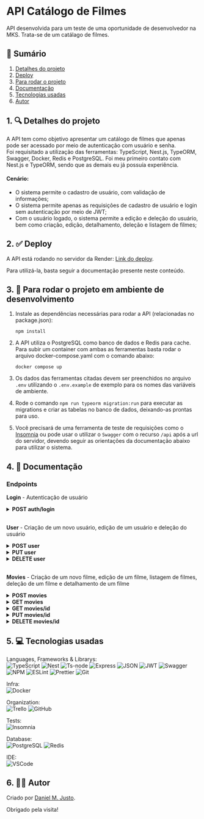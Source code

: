 # API Catálogo de Filmes

API desenvolvida para um teste de uma oportunidade de desenvolvedor na MKS. Trata-se de um catálago de filmes.

## 📜 Sumário

1. [Detalhes do projeto](https://github.com/danjusto/catalogo-filmes-test#1--detalhes-do-projeto)
2. [Deploy](https://github.com/danjusto/catalogo-filmes-test#2--deploy)
3. [Para rodar o projeto](https://github.com/danjusto/catalogo-filmes-test#3--para-rodar-o-projeto)
4. [Documentação](https://github.com/danjusto/catalogo-filmes-test#4--documenta%C3%A7%C3%A3o)
5. [Tecnologias usadas](https://github.com/danjusto/catalogo-filmes-test#5--tecnologias-usadas)
6. [Autor](https://github.com/danjusto/catalogo-filmes-test#6--autor)

## 1. 🔍 Detalhes do projeto

A API tem como objetivo apresentar um catálogo de filmes que apenas pode ser acessado por meio de autenticação com usuário e senha.  
Foi requisitado a utilização das ferramentas: TypeScript, Nest.js, TypeORM, Swagger, Docker, Redis e PostgreSQL.
Foi meu primeiro contato com Nest.js e TypeORM, sendo que as demais eu já possuía experiência.

#### Cenário:

-   O sistema permite o cadastro de usuário, com validação de informações;
-   O sistema permite apenas as requisições de cadastro de usuário e login sem autenticação por meio de JWT;
-   Com o usuário logado, o sistema permite a edição e deleção do usuário, bem como criação, edição, detalhamento, deleção e listagem de filmes;

## 2. ✅ Deploy

A API está rodando no servidor da Render: [Link do deploy](https://catalogo-filmes-test.onrender.com).

Para utilizá-la, basta seguir a documentação presente neste conteúdo.

## 3. 🔌 Para rodar o projeto em ambiente de desenvolvimento

1. Instale as dependências necessárias para rodar a API (relacionadas no package.json):

    ```
    npm install
    ```

2. A API utiliza o PostgreSQL como banco de dados e Redis para cache. Para subir um container com ambas as ferramentas basta rodar o arquivo docker-compose.yaml com o comando abaixo:

    ```
    docker compose up
    ```

3. Os dados das ferramentas citadas devem ser preenchidos no arquivo `.env` utilizando o `.env.example` de exemplo para os nomes das variáveis de ambiente.

4. Rode o comando `npm run typeorm migration:run` para executar as migrations e criar as tabelas no banco de dados, deixando-as prontas para uso.

5. Você precisará de uma ferramenta de teste de requisições como o [Insomnia](https://insomnia.rest/) ou pode usar o utilizar o `Swagger` com o recurso `/api` após a url do servidor, devendo seguir as orientações da documentação abaixo para utilizar o sistema.

## 4. 📖 Documentação

### Endpoints

**Login** - Autenticação de usuário <br/>

<details>
<summary><b>POST auth/login</b></summary>

Logar com um usuário por meio de `email` e `password`. Retorna um token JWT para ser utilizado nas requisições.

**Request**

| **Nome** | **Obrigatório** | **Tipo** | **Descrição**     |
| :------- | :-------------- | :------- | :---------------- |
| email    | sim             | `string` | E-mail do usuário |
| password | sim             | `string` | Senha do usuário  |

> **_NOTA:_** Não é necessário enviar Token JWT via Authorization Header.

Exemplo de requisição:

```json
{
    "email": "fulano@email.com",
    "password": "password"
}
```

**Response**

Sucesso

```json
{
    "token": "abcdefghijklmno.abcdefghijklmnopqrstuvwxyz.abcdefghijklmnop"
}
```

`status: 201` <br /><br />

Erro comum

```json
{
    "message": "User not found",
    "error": "Not Found",
    "statusCode": 404
}
```

</details>
<br/>

**User** - Criação de um novo usuário, edição de um usuário e deleção do usuário <br/>

<details>
<summary><b>POST user</b></summary>

Criar um usuário para poder utilizar a API.

**Request**

| **Nome** | **Obrigatório** | **Tipo** | **Descrição**    |
| :------- | :-------------- | :------- | :--------------- |
| fullName | sim             | `string` | Nome do usuário  |
| email    | sim             | `string` | Email do usuário |
| password | sim             | `string` | Senha do usuário |

> **_NOTA:_** Não é necessário enviar Token JWT via Authorization Header.

Exemplo de requisição:

```json
{
    "fullName": "Fulano",
    "email": "fulano@email.com",
    "password": "password"
}
```

**Response**

Sucesso

```json
{
    "id": "753ae2c4-edd0-4d4c-8f7f-1cffa5eea4f6",
    "fullName": "Fulano",
    "email": "fulano@email.com"
}
```

`status: 201` <br /><br /> Erros comuns

```json
{
    "message": ["This email already exists"],
    "error": "Bad Request",
    "statusCode": 400
}
```

```json
{
    "message": [
        "The property \"password\" must have at least one lowercase letter, one uppercase letter, one digit, one special character and contain between 8 and 20 characters"
    ],
    "error": "Bad Request",
    "statusCode": 400
}
```

</details>

<details>
<summary><b>PUT user</b></summary>

Editar um usuário. Nenhum dos requisitos é obrigatório.

**Request**

| **Nome** | **Obrigatório** | **Tipo** | **Descrição**    |
| :------- | :-------------- | :------- | :--------------- |
| fullName | não             | `string` | Nome do usuário  |
| email    | não             | `string` | Email do usuário |
| password | não             | `string` | Senha do usuário |

> **_NOTA:_** É necessário enviar Token JWT via Authorization Header.

Exemplo de requisição:

```json
{
    "name": "Fulano Editado",
    "email": "fulano.editado@email.com",
    "password": "password"
}
```

**Response**

Sucesso

```json
{
    "id": "753ae2c4-edd0-4d4c-8f7f-1cffa5eea4f6",
    "fullName": "Fulano",
    "email": "fulano@email.com"
}
```

`status: 200` <br/><br/> Erros comuns

```json
{
    "message": "User not found",
    "error": "Not Found",
    "statusCode": 404
}
```

```json
{
    "message": ["This email already exists"],
    "error": "Bad Request",
    "statusCode": 400
}
```

</details>

<details>
<summary><b>DELETE user</b></summary>

Deletar o usuario. O `id` é enviado via JWT.

> **_NOTA:_** É necessário enviar Token JWT via Authorization Header.

**Response**

Sucesso  
`no body returned for response` <br/> `status: 204` <br/>

Erro comum

```json
{
    "message": "User not found",
    "error": "Not Found",
    "statusCode": 404
}
```

</details>
<br/>

**Movies** - Criação de um novo filme, edição de um filme, listagem de filmes, deleção de um filme e detalhamento de um filme <br/>

<details>
<summary><b>POST movies</b></summary>

Criar um filme.

**Request**

| **Nome**    | **Obrigatório** | **Tipo** | **Descrição**      |
| :---------- | :-------------- | :------- | :----------------- |
| title       | sim             | `string` | Título do filme    |
| description | sim             | `string` | Descrição do filme |
| genre       | sim             | `string` | Gênero do filme    |

> **_NOTA:_** É necessário enviar Token JWT via Authorization Header.

**Response**

Sucesso

```json
{
    "id": "3cc82790-6d52-4e21-b121-63ee4437bf6a",
    "title": "Divertidamente",
    "genre": "animation",
    "description": "Qualquer coisa"
}
```

`status: 201` <br /><br /> Erros comuns

```json
{
    "message": "The property \"genre\" must be one of \"action, adventure, animation, comedy, drama, fiction, horror, romance, suspense\"",
    "error": "Bad Request",
    "statusCode": 400
}
```

</details>

<details>
<summary><b>GET movies</b></summary>

Listar filmes. Não é necessário passar qualquer parâmetro ou dado.

> **_NOTA:_** É necessário enviar Token JWT via Authorization Header.

**Response**

Sucesso

```json
[
    {
        "id": "34507ac9-f82d-4037-b75b-d3e01e7d1298",
        "title": "Divertidamente",
        "genre": "animation",
        "description": "Qualquer coisa"
    },
    {
        "id": "1f6b505f-ff6b-40b5-b3b8-7192d72e57c0",
        "title": "Matrix",
        "genre": "fiction",
        "description": "Qualquer coisa"
    },
    {
        "id": "d12986fc-ce36-40c4-bc68-1e5aa9979dcb",
        "title": "Top Gun",
        "genre": "action",
        "description": "Qualquer coisa"
    }
]
```

`status: 200`

Sucesso sem retorno

```json
[]
```

`status: 200` <br/>

</details>

<details>
<summary><b>GET movies/id</b></summary>

Detalhar um produto. O `id` deve ser enviado na url.

**Request**

| **Nome** | **Obrigatório** | **Tipo** | **Descrição**                    |
| :------- | :-------------- | :------- | :------------------------------- |
| id       | sim             | `string` | **Enviar via parâmetro de rota** |

> **_NOTA:_** É necessário enviar Token JWT via Authorization Header.

**Response**

Sucesso

```json
{
    "id": "34507ac9-f82d-4037-b75b-d3e01e7d1298",
    "title": "Divertidamente",
    "genre": "animation",
    "description": "Qualquer coisa"
}
```

`status: 200`

Erros comuns

```json
{
    "message": "Movie not found",
    "error": "Not Found",
    "statusCode": 404
}
```

</details>

<details>
<summary><b>PUT movies/id</b></summary>

Alterar os dados do filme. O `id` deve ser enviado na url.

**Request**

| **Nome**    | **Obrigatório** | **Tipo** | **Descrição**                    |
| :---------- | :-------------- | :------- | :------------------------------- |
| id          | sim             | `string` | **Enviar via parâmetro de rota** |
| title       | não             | `string` | Título do filme                  |
| description | não             | `string` | Descrição do filme               |
| genre       | não             | `string` | Gênero do filme                  |

> **_NOTA:_** É necessário enviar Token JWT via Authorization Header.

**Response**

Sucesso

```json
{
    "id": "3cc82790-6d52-4e21-b121-63ee4437bf6a",
    "title": "Toy Story",
    "genre": "animation",
    "description": "Qualquer coisa"
}
```

`status: 200` <br/><br/>

Erro comum

```json
{
    "message": "Movie not found",
    "error": "Not Found",
    "statusCode": 404
}
```

</details>

<details>
<summary><b>DELETE movies/id</b></summary>

Deletar um filme. O `id` deve ser enviado na url.

**Request**

| **Nome** | **Obrigatório** | **Tipo** | **Descrição**                    |
| :------- | :-------------- | :------- | :------------------------------- |
| id       | sim             | `string` | **Enviar via parâmetro de rota** |

> **_NOTA:_** É necessário enviar Token JWT via Authorization Header.

**Response**

Sucesso  
`no body returned for response` <br/> `status: 204` <br/>

Erro comum

```json
{
    "message": "Movie not found",
    "error": "Not Found",
    "statusCode": 404
}
```

</details>

## 5. 💻 Tecnologias usadas

Languages, Frameworks & Librarys:  
![TypeScript](https://img.shields.io/badge/TypeScript-007ACC?style=for-the-badge&logo=typescript&logoColor=white) ![Nest](https://img.shields.io/badge/nestjs-E0234E?style=for-the-badge&logo=nestjs&logoColor=white) ![Ts-node](https://img.shields.io/badge/ts--node-3178C6?style=for-the-badge&logo=ts-node&logoColor=white) ![Express](https://img.shields.io/badge/Express.js-000000?style=for-the-badge&logo=express&logoColor=white) ![JSON](https://img.shields.io/badge/json-5E5C5C?style=for-the-badge&logo=json&logoColor=white) ![JWT](https://img.shields.io/badge/JWT-000000?style=for-the-badge&logo=JSON%20web%20tokens&logoColor=white) ![Swagger](https://img.shields.io/badge/Swagger-85EA2D?style=for-the-badge&logo=Swagger&logoColor=white) ![NPM](https://img.shields.io/badge/npm-CB3837?style=for-the-badge&logo=npm&logoColor=white) ![ESLint](https://img.shields.io/badge/eslint-3A33D1?style=for-the-badge&logo=eslint&logoColor=white) ![Prettier](https://img.shields.io/badge/prettier-1A2C34?style=for-the-badge&logo=prettier&logoColor=F7BA3E) ![Git](https://img.shields.io/badge/git-%23F05033.svg?style=for-the-badge&logo=git&logoColor=white)

Infra:  
![Docker](https://img.shields.io/badge/Docker-2CA5E0?style=for-the-badge&logo=docker&logoColor=white)

Organization:  
![Trello](https://img.shields.io/badge/Trello-0052CC?style=for-the-badge&logo=trello&logoColor=white) ![GitHub](https://img.shields.io/badge/github-%23121011.svg?style=for-the-badge&logo=github&logoColor=white)

Tests:  
![Insomnia](https://img.shields.io/badge/Insomnia-5849be?style=for-the-badge&logo=Insomnia&logoColor=white)

Database:  
![PostgreSQL](https://img.shields.io/badge/PostgreSQL-316192?style=for-the-badge&logo=postgresql&logoColor=white)
![Redis](https://img.shields.io/badge/redis-%23DD0031.svg?&style=for-the-badge&logo=redis&logoColor=white)

IDE:  
![VSCode](https://img.shields.io/badge/VSCode-0078D4?style=for-the-badge&logo=visual%20studio%20code&logoColor=white)

## 6. 👨‍💻 Autor

Criado por [Daniel M. Justo](https://www.linkedin.com/in/danielmjusto/).

Obrigado pela visita!
